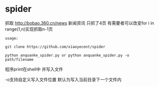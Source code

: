 # spider
抓取 http://bobao.360.cn/news 新闻资讯 只抓了4页 有需要者可以改变for i in range(1,n)实现抓取n-1页
```
usage:     

git clone https://github.com/xiaoyecent/spider

python anquanke_spider.py or python anquanke_spider.py -o path/filename
```

程序print在shell中  并写入文件 

-o支持自定义写入文件位置 默认为写入当前目录下一个文件内
